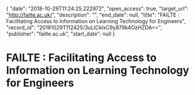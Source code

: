 {
  "date": "2018-10-29T11:24:25.222972", 
  "open_access": true, 
  "target_url": "http://failte.ac.uk/", 
  "description": "", 
  "end_date": null, 
  "title": "FAILTE : Facilitating Access to Information on Learning Technology for Engineers", 
  "record_id": "20181029T112425/3uLlCklxC9y879k4OzHZDA==", 
  "publisher": "failte.ac.uk", 
  "start_date": null
}

# FAILTE : Facilitating Access to Information on Learning Technology for Engineers

